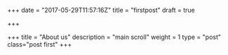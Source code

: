 +++
date = "2017-05-29T11:57:16Z"
title = "firstpost"
draft = true

+++
+++
title = "About us"
description = "main scroll"
weight = 1
type = "post"
class="post first"
+++
